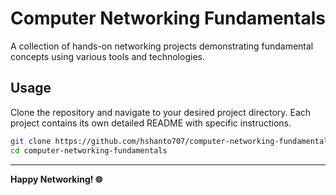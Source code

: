 # Computer Networking Fundamentals

A collection of hands-on networking projects demonstrating fundamental concepts using various tools and technologies.

## Usage

Clone the repository and navigate to your desired project directory. Each project contains its own detailed README with specific instructions.

```bash
git clone https://github.com/hshanto707/computer-networking-fundamentals.git
cd computer-networking-fundamentals
```

---

**Happy Networking! 🌐** 